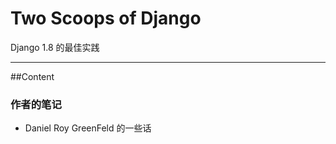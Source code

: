 # Two Scoops of Django 
 Django 1.8 的最佳实践
 
--------------------------
##Content 

### 作者的笔记

- Daniel Roy GreenFeld 的一些话

